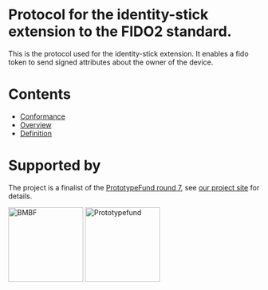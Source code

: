 # Protocol for the identity-stick extension to the FIDO2 standard.
This is the protocol used for the identity-stick extension. It enables a fido token to send signed attributes about the owner of the device.

# Contents
- [Conformance](conformance.md)
- [Overview](overview.md)
- [Definition](definition.md)

# Supported by
The project is a finalist of the <a href= "https://prototypefund.de/">PrototypeFund round 7</a>, see <a href="https://prototypefund.de/project/identity-stick/">our project site</a> for details.

[<img alt="BMBF" src="https://identity-stick.github.io/ressourcen/BMBF_gefîrdert%20vom_deutsch.jpg" height="150">](https://www.bmbf.de/de/software-sprint-freie-programmierer-unterstuetzen-3512.html "BMBF Software Sprint Förderrichtlinie")
[<img alt="Prototypefund" src="https://i0.wp.com/blog.okfn.org/files/2017/12/22137279_1679687182104997_6759961652435307500_o.jpg" height="150">](https://prototypefund.de "Prototypefund Website")
